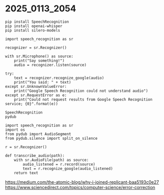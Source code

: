 # 2025_0113_2054 
```
pip install SpeechRecognition
pip install openai-whisper
pip install silero-models

import speech_recognition as sr

recognizer = sr.Recognizer()

with sr.Microphone() as source:
    print("Say something!")
    audio = recognizer.listen(source)

try:
    text = recognizer.recognize_google(audio)
    print("You said: " + text)
except sr.UnknownValueError:
    print("Google Speech Recognition could not understand audio")
except sr.RequestError as e:
    print("Could not request results from Google Speech Recognition service; {0}".format(e))
```

```
SpeechRecognition 
pydub

import speech_recognition as sr 
import os 
from pydub import AudioSegment
from pydub.silence import split_on_silence

r = sr.Recognizer()

def transcribe_audio(path):
    with sr.AudioFile(path) as source:
        audio_listened = r.record(source)
        text = r.recognize_google(audio_listened)
    return text
```

https://medium.com/the-atomic-blog/why-i-joined-replicant-baa5193c0e27
https://www.sciencedirect.com/topics/computer-science/error-correction

